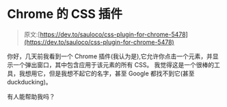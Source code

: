 # Chrome 的 CSS 插件

> 原文:[https://dev.to/sauloco/css-plugin-for-chrome-5478](https://dev.to/sauloco/css-plugin-for-chrome-5478)

你好，几天前我看到一个 Chrome 插件(我认为是),它允许你点击一个元素，并显示一个弹出窗口，其中包含应用于该元素的所有 CSS。
我觉得这是一个很棒的工具，我想用它，但是我想不起它的名字，甚至 Google 都找不到它(甚至 duckducking)。

有人能帮助我吗？